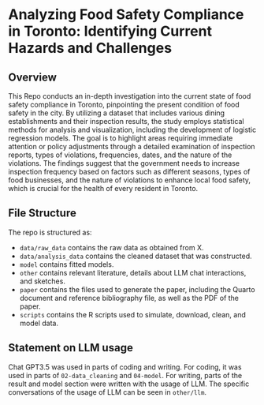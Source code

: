 # Analyzing Food Safety Compliance in Toronto: Identifying Current Hazards and Challenges
## Overview

This Repo conducts an in-depth investigation into the current state of food safety compliance in Toronto, pinpointing the present condition of food safety in the city. By utilizing a dataset that includes various dining establishments and their inspection results, the study employs statistical methods for analysis and visualization, including the development of logistic regression models. The goal is to highlight areas requiring immediate attention or policy adjustments through a detailed examination of inspection reports, types of violations, frequencies, dates, and the nature of the violations. The findings suggest that the government needs to increase inspection frequency based on factors such as different seasons, types of food businesses, and the nature of violations to enhance local food safety, which is crucial for the health of every resident in Toronto.

## File Structure

The repo is structured as:

-   `data/raw_data` contains the raw data as obtained from X.
-   `data/analysis_data` contains the cleaned dataset that was constructed.
-   `model` contains fitted models. 
-   `other` contains relevant literature, details about LLM chat interactions, and sketches.
-   `paper` contains the files used to generate the paper, including the Quarto document and reference bibliography file, as well as the PDF of the paper. 
-   `scripts` contains the R scripts used to simulate, download, clean, and model data.


## Statement on LLM usage

Chat GPT3.5 was used in parts of coding and writing. For coding, it was used in parts of `02-data_cleaning` and `04-model`. For writing, parts of the result and model section were written with the usage of LLM. The specific conversations of the usage of LLM can be seen in `other/llm`.  
